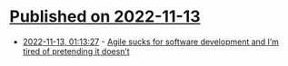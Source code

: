 # [Published on 2022-11-13](index.md)

* [2022-11-13, 01:13:27](https://news.ycombinator.com/item?id=33578928) - [Agile sucks for software development and I’m tired of pretending it doesn’t](https://news.ycombinator.com/item?id=33578928)

